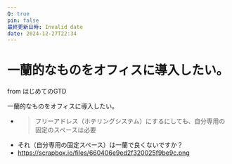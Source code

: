 ```yaml
---
Q: true
pin: false
最終更新日時: Invalid date
date: 2024-12-27T22:34
---
```

# 一蘭的なものをオフィスに導入したい。

from はじめてのGTD

一蘭的なものをオフィスに導入したい。

- >フリーアドレス（ホテリングシステム）にするにしても、自分専用の固定のスペースは必要  
- それ（自分専用の固定スペース）は一蘭で良くないですか？  
- https://scrapbox.io/files/660406e9ed2f320025f9be9c.png